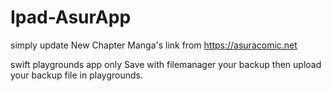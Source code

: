 # Ipad-AsurApp
simply update New Chapter Manga's link from https://asuracomic.net

swift playgrounds app only
Save with filemanager your backup then upload your backup file in playgrounds.

